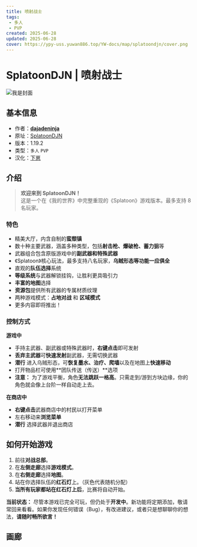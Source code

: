 ```yaml
---
title: 喷射战士
tags: 
 - 多人
 - PVP
created: 2025-06-28
updated: 2025-06-28
cover: https://ypy-uss.yuwan886.top/YW-docs/map/splatoondjn/cover.png
---
```


# SplatoonDJN | 喷射战士
![我是封面](https://ypy-uss.yuwan886.top/YW-docs/map/splatoondjn/cover.png)
## 基本信息

- 作者：[**dajadeninja**](https://www.curseforge.com/mesplatoondjners/dajadeninja)
- 原址：[SplatoonDJN](https://www.curseforge.com/minecraft/worlds/splatoondjn-splatoon-in-minecraft-optifine)
- 版本：1.19.2
- 类型：`多人` `PVP`
- 汉化：[下崽](https://pan.quark.cn/s/7a90507bb0e9)

## 介绍

> **欢迎来到 SplatoonDJN！**    
> 这是一个在《我的世界》中完整重现的《Splatoon》游戏版本。最多支持 8 名玩家。

### 特色

 - 精美大厅，内含自制的**蛮颓镇**
 - 数十种主要武器，涵盖多种类型，包括**射击枪、爆破枪、蓄力狙**等
 - 武器组合包含原版游戏中的**副武器和特殊武器**
 - 《Splatoon》核心玩法，最多支持八名玩家，**乌贼形态等功能一应俱全**
 - 直观的**队伍选择**系统
 - **等级系统**与武器解锁挂钩，让胜利更具吸引力
 - **丰富的地图**选择
 - **资源包**提供所有武器的专属材质纹理
 - 两种游戏模式：**占地对战** 和 **区域模式**
 - 更多内容即将推出！

### **控制方式**

**游戏中**

 - 手持主武器、副武器或特殊武器时，**右键点击**即可发射
 - **丢弃主武器**可**快速发射**副武器，无需切换武器
 - **潜行** 进入乌贼形态，可**恢复墨水、治疗、爬墙**以及在地图上**快速移动**
 - 打开物品栏可使用**团队传送（传送）**选项
 - **注意：** 为了游戏平衡，角色**无法跳跃一格高**。只需走到/游到方块边缘，你的角色就会像上台阶一样自动走上去。

**在商店中**

 - **右键点击**武器商店中的村民以打开菜单
 - 左右移动来**浏览菜单**
 - **潜行** 选择武器并退出商店

## **如何开始游戏**

1.  前往**对战总部**。
2.  在**左侧走廊**选择**游戏模式**。
3.  在**右侧走廊**选择**地图**。
4.  站在你选择队伍的**红石灯**上。（灰色代表随机分配）
5.  **当所有玩家都站在红石灯上后**，比赛将自动开始。

**当前状态：** 尽管本游戏已完全可玩，但仍处于**开发中**。新功能将定期添加，敬请常回来看看。如果你发现任何错误（Bug），有改进建议，或者只是想聊聊你的想法，**请随时畅所欲言！**

## 画廊

<Gallery :images="[
  { src: 'https://ypy-uss.yuwan886.top/YW-docs/map/splatoondjn/1.png' },
  { src: 'https://ypy-uss.yuwan886.top/YW-docs/map/splatoondjn/2.png' },
  { src: 'https://ypy-uss.yuwan886.top/YW-docs/map/splatoondjn/3.png' }
]" />